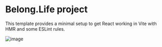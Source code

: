 # Belong.Life project

This template provides a minimal setup to get React working in Vite with HMR and some ESLint rules.

![image](https://github.com/user-attachments/assets/ff16ad51-9bdf-4c99-81f1-4b701913d2c9)

